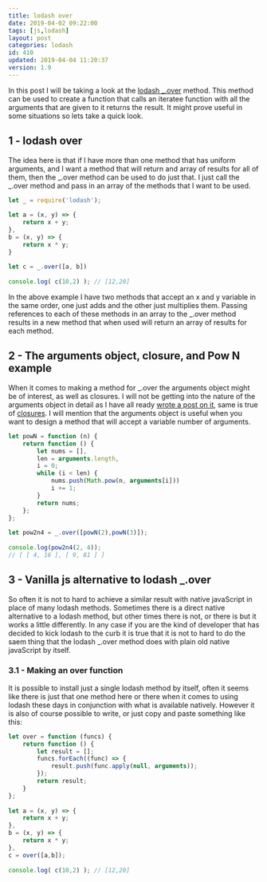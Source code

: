 ```yaml
---
title: lodash over
date: 2019-04-02 09:22:00
tags: [js,lodash]
layout: post
categories: lodash
id: 410
updated: 2019-04-04 11:20:37
version: 1.9
---
```


In this post I will be taking a look at the [lodash \_.over](https://lodash.com/docs/4.17.11#over) method. This method can be used to create a function that calls an iteratee function with all the arguments that are given to it returns the result. It might prove useful in some situations so lets take a quick look.

<!-- more -->

## 1 - lodash over

The idea here is that if I have more than one method that has uniform arguments, and I want a method that will return and array of results for all of them, then the \_.over method can be used to do just that. I just call the \_.over method and pass in an array of the methods that I want to be used.

```js
let _ = require('lodash');
 
let a = (x, y) => {
    return x + y;
},
b = (x, y) => {
    return x * y;
}
 
let c = _.over([a, b])
 
console.log( c(10,2) ); // [12,20]
```

In the above example I have two methods that accept an x and y variable in the same order, one just adds and the other just multiplies them. Passing references to each of these methods in an array to the \_.over method results in a new method that when used will return an array of results for each method.


## 2 - The arguments object, closure, and Pow N example

When it comes to making a method for \_.over the arguments object might be of interest, as well as closures. I will not be getting into the nature of the arguments object in detail as I have all ready [wrote a post on it](/2019/01/21/js-javascript-arguments-object/), same is true of [closures](/2019/02/22/js-javascript-closure/). I will mention that the arguments object is useful when you want to design a method that will accept a variable number of arguments.

```js
let powN = function (n) {
    return function () {
        let nums = [],
        len = arguments.length,
        i = 0;
        while (i < len) {
            nums.push(Math.pow(n, arguments[i]))
            i += 1;
        }
        return nums;
    };
};
 
let pow2n4 = _.over([powN(2),powN(3)]);
 
console.log(pow2n4(2, 4));
// [ [ 4, 16 ], [ 9, 81 ] ] 
```

## 3 - Vanilla js alternative to lodash \_.over

So often it is not to hard to achieve a similar result with native javaScript in place of many lodash methods. Sometimes there is a direct native alternative to a lodash method, but other times there is not, or there is but it works a little differently. In any case if you are the kind of developer that has decided to kick lodash to the curb it is true that it is not to hard to do the saem thing that the lodash \_.over method does with plain old native javaScript by itself.

### 3.1 - Making an over function

It is possible to install just a single lodash method by itself, often it seems like there is just that one method here or there when it comes to using lodash these days in conjunction with what is available natively. However it is also of course possible to write, or just copy and paste something like this:

```js
let over = function (funcs) {
    return function () {
        let result = [];
        funcs.forEach((func) => {
            result.push(func.apply(null, arguments));
        });
        return result;
    }
};
 
let a = (x, y) => {
    return x + y;
},
b = (x, y) => {
    return x * y;
},
c = over([a,b]);
 
console.log( c(10,2) ); // [12,20]
```